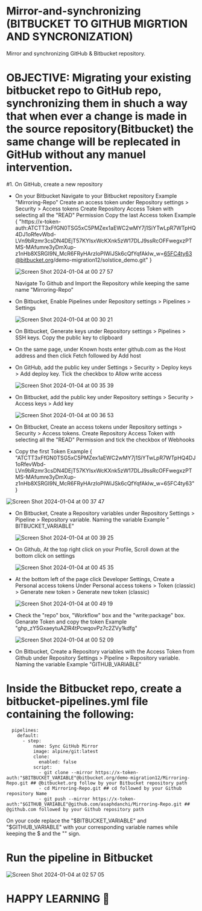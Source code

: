 # Mirror-and-synchronizing (BITBUCKET TO GITHUB MIGRTION AND SYNCRONIZATION)
Mirror and synchronizing GitHub & Bitbucket repository.

# OBJECTIVE: Migrating your existing bitbucket repo to GitHub repo, synchronizing them in shuch a way that when ever a change is made in the source repository(Bitbucket) the same change will be replecated in GitHub without any manuel intervention.


#1. On GitHub, create a new repository
  - On your Bitbucket
      Navigate to your Bitbucket repository Example "Mirroring-Repo" Create an access token under Repository settings > Security > Access tokens
      Create Repository Access Token with selecting all the "READ" Permission
      Copy the last Access token Example { "https://x-token-auth:ATCTT3xFfGN0TSG5xC5PMZex1aEWC2wMY7j1SiYTwLpR7WTpHQ4DJ1oRfevWbd-LVn9bRzmr3csDN4DEjT57KYlsxWcKXnk5zW17DLJ9ssRcOFFwegxzPTMS-MAfumre3yDmXup-z1nHb8XSRGI9N_McR6FRyHArzIoPIWiJSk6cQfYqfAkIw_w=65FC4ty63@bitbucket.org/demo-migration12/solstice_demo.git" }
    
    ![Screen Shot 2024-01-04 at 00 27 57](https://github.com/asaphdanchi/Mirror-and-synchronizing/assets/112729006/666aed90-75a8-4c57-bbe0-fe4f266ad578)
    
      Navigate To Github and Import the Repository while keeping the same name "Mirroring-Repo"
    
  - On Bitbucket, Enable Pipelines under Repository settings > Pipelines > Settings
    
    ![Screen Shot 2024-01-04 at 00 30 21](https://github.com/asaphdanchi/Mirror-and-synchronizing/assets/112729006/bb456d6f-1f72-44c4-b2a4-7b9ef099718a)
    
  - On Bitbucket, Generate keys under Repository settings > Pipelines > SSH keys. Copy the public key to clipboard
  - On the same page, under Known hosts enter github.com as the Host address and then click Fetch followed by Add host
  - On GitHub, add the public key under Settings > Security > Deploy keys > Add deploy key. Tick the checkbox to Allow write access
    
    ![Screen Shot 2024-01-04 at 00 35 39](https://github.com/asaphdanchi/Mirror-and-synchronizing/assets/112729006/2545afe7-52c3-4934-a181-6a1a9b06e447)
    
  - On Bitbucket, add the public key under Repository settings > Security > Access keys > Add key
    
    ![Screen Shot 2024-01-04 at 00 36 53](https://github.com/asaphdanchi/Mirror-and-synchronizing/assets/112729006/39271cf9-d5f6-4488-abe4-5fd91dcecb08)
    
  - On Bitbucket, Create an access tokens under Repository settings > Security > Access tokens. Create Repository Access Token with  selecting all the "READ" Permission and tick the checkbox of Webhooks
  - Copy the first Token Example { "ATCTT3xFfGN0TSG5xC5PMZex1aEWC2wMY7j1SiYTwLpR7WTpHQ4DJ1oRfevWbd-LVn9bRzmr3csDN4DEjT57KYlsxWcKXnk5zW17DLJ9ssRcOFFwegxzPTMS-MAfumre3yDmXup-z1nHb8XSRGI9N_McR6FRyHArzIoPIWiJSk6cQfYqfAkIw_w=65FC4ty63" }
    
   ![Screen Shot 2024-01-04 at 00 37 47](https://github.com/asaphdanchi/Mirror-and-synchronizing/assets/112729006/0af2b9ef-5063-49fa-8170-88dae0d09844)

  - On Bitbucket, Create a Repository variables under Repository Settings > Pipeline > Repository variable. Naming the variable Example " BITBUCKET_VARIABLE"
    
    ![Screen Shot 2024-01-04 at 00 39 25](https://github.com/asaphdanchi/Mirror-and-synchronizing/assets/112729006/ede419ec-4553-4dd4-adb6-649f2fe56602)
    
  - On Github, At the top right click on your Profile, Scroll down at the bottom click on settings
    
    ![Screen Shot 2024-01-04 at 00 45 35](https://github.com/asaphdanchi/Mirror-and-synchronizing/assets/112729006/68a20ce1-ad1e-44cb-8b84-1729dbc8b212)
    
  - At the bottom left of the page click Developer Settings, Create a Personal access tokens Under Personal access tokens > Token (classic) > Generate new token > Generate new token (classic)
    
    ![Screen Shot 2024-01-04 at 00 49 19](https://github.com/asaphdanchi/Mirror-and-synchronizing/assets/112729006/88398cca-a40f-4afd-ba11-50f2a7ee1ecf)
    
  - Check the "repo" box, "Workflow" box and the "write:package" box. Genarate Token and copy the token Example "ghp_zY5GxaeytuAZlR4tPcwqovPz7c2ZVy1kdfg"
   
    ![Screen Shot 2024-01-04 at 00 52 09](https://github.com/asaphdanchi/Mirror-and-synchronizing/assets/112729006/a0237460-df31-480e-b2df-136dab880c68)
    
  - On Bitbucket, Create a Repository variables with the Access Token from Github under Repository Settings > Pipeline > Repository variable. Naming the variable Example "GITHUB_VARIABLE"

# Inside the Bitbucket repo, create a bitbucket-pipelines.yml file containing the following:

```
  pipelines:
    default:
      - step:
          name: Sync GitHub Mirror
          image: alpine/git:latest
          clone:
            enabled: false
          script:
            - git clone --mirror https://x-token-auth:"$BITBUCKET_VARIABLE"@bitbucket.org/demo-migration12/Mirroring-Repo.git ## @bitbucket.org follow by your Bitbucket repository path
            - cd Mirroring-Repo.git ## cd followed by your Github repository Name
            - git push --mirror https://x-token-auth:"$GITHUB_VARIABLE"@github.com/asaphdanchi/Mirroring-Repo.git ## @github.com followed by your Github repository path
```

On your code replace the "$BITBUCKET_VARIABLE" and "$GITHUB_VARIABLE" with your corresponding variable names while keeping the $ and the "" sign. 

# Run the pipeline in Bitbucket


![Screen Shot 2024-01-04 at 02 57 05](https://github.com/asaphdanchi/Mirror-and-synchronizing/assets/112729006/4b9e2dab-e59c-41a8-9b1f-9a09db958d75)


# HAPPY LEARNING 🙂
